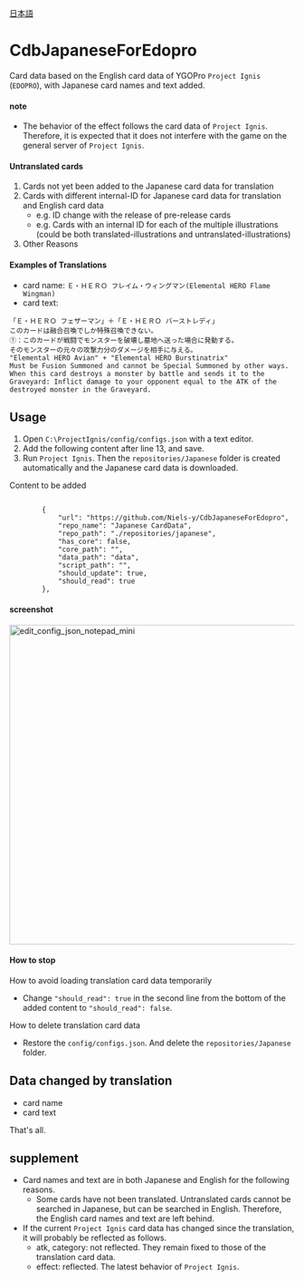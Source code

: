 [日本語](README_ja.md)

# CdbJapaneseForEdopro

Card data based on the English card data of YGOPro `Project Ignis` (`EDOPRO`), with Japanese card names and text added.

#### note

* The behavior of the effect follows the card data of `Project Ignis`. Therefore, it is expected that it does not interfere with the game on the general server of `Project Ignis`.
 
#### Untranslated cards

1. Cards not yet been added to the Japanese card data for translation
1. Cards with different internal-ID for Japanese card data for translation and English card data
   * e.g. ID change with the release of pre-release cards
   * e.g. Cards with an internal ID for each of the multiple illustrations (could be both translated-illustrations and untranslated-illustrations)
1. Other Reasons

#### Examples of Translations

* card name: `Ｅ・ＨＥＲＯ フレイム・ウィングマン(Elemental HERO Flame Wingman)`
* card text:
```
「Ｅ・ＨＥＲＯ フェザーマン」＋「Ｅ・ＨＥＲＯ バーストレディ」
このカードは融合召喚でしか特殊召喚できない。
①：このカードが戦闘でモンスターを破壊し墓地へ送った場合に発動する。
そのモンスターの元々の攻撃力分のダメージを相手に与える。
"Elemental HERO Avian" + "Elemental HERO Burstinatrix"
Must be Fusion Summoned and cannot be Special Summoned by other ways. When this card destroys a monster by battle and sends it to the Graveyard: Inflict damage to your opponent equal to the ATK of the destroyed monster in the Graveyard.
```

## Usage

1. Open `C:\ProjectIgnis/config/configs.json` with a text editor.
1. Add the following content after line 13, and save.
1. Run `Project Ignis`. Then the `repositories/Japanese` folder is created automatically and the Japanese card data is downloaded.

Content to be added
```

		{
			"url": "https://github.com/Niels-y/CdbJapaneseForEdopro",
			"repo_name": "Japanese CardData",
			"repo_path": "./repositories/japanese",
			"has_core": false,
			"core_path": "",
			"data_path": "data",
			"script_path": "",
			"should_update": true,
			"should_read": true
		},
```

#### screenshot

<img width="564" alt="edit_config_json_notepad_mini" src="https://user-images.githubusercontent.com/72937182/96492130-21f7cf80-127e-11eb-8334-12a9de35da60.png">

#### How to stop

How to avoid loading translation card data temporarily
* Change `"should_read": true` in the second line from the bottom of the added content to `"should_read": false`.

How to delete translation card data
* Restore the `config/configs.json`. And delete the `repositories/Japanese` folder.

## Data changed by translation

* card name
* card text

That's all.

## supplement
* Card names and text are in both Japanese and English for the following reasons.
  * Some cards have not been translated. Untranslated cards cannot be searched in Japanese, but can be searched in English. Therefore, the English card names and text are left behind.
* If the current `Project Ignis` card data has changed since the translation, it will probably be reflected as follows.
  * atk, category: not reflected. They remain fixed to those of the translation card data.
  * effect: reflected. The latest behavior of `Project Ignis`.

